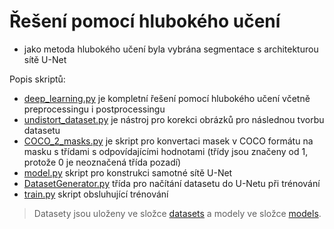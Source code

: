 # Řešení pomocí hlubokého učení

- jako metoda hlubokého učení byla vybrána segmentace s architekturou sítě U-Net

Popis skriptů:
- [deep_learning.py](./deep_learning.py) je kompletní řešení pomocí hlubokého učení včetně preprocessingu i postprocessingu
- [undistort_dataset.py](./undistort_dataset.py) je nástroj pro korekci obrázků pro následnou tvorbu datasetu
- [COCO_2_masks.py](./COCO_2_masks.py) je skript pro konvertaci masek v COCO formátu na masku s třídami s odpovídajícími hodnotami (třídy jsou značeny od 1, protože 0 je neoznačená třída pozadí)
- [model.py](./model.py) skript pro konstrukci samotné sítě U-Net
- [DatasetGenerator.py](./DatasetGenerator.py) třída pro načítání datasetu do U-Netu při trénování
- [train.py](./train.py) skript obsluhující trénování

> Datasety jsou uloženy ve složce [datasets](./datasets) a modely ve složce [models](./models).